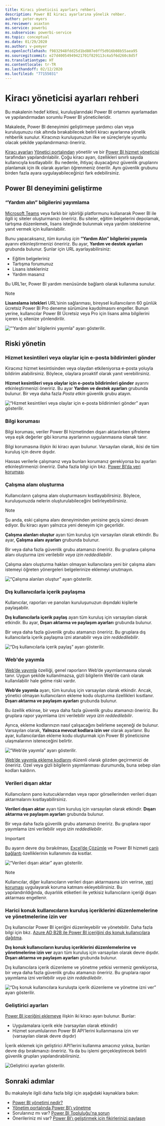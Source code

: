 ```yaml
---
title: Kiracı yöneticisi ayarları rehberi
description: Power BI kiracı ayarlarına yönelik rehber.
author: peter-myers
ms.reviewer: asaxton
ms.service: powerbi
ms.subservice: powerbi-service
ms.topic: conceptual
ms.date: 01/29/2020
ms.author: v-pemyer
ms.openlocfilehash: f9832948fdd25d1bd807e0ff5d916b08b55aea95
ms.sourcegitcommit: e27d40054949421701f829113c4a5f6d260c8d5f
ms.translationtype: HT
ms.contentlocale: tr-TR
ms.lasthandoff: 02/12/2020
ms.locfileid: "77155031"
---
```

# <a name="tenant-admin-settings-guidance"></a>Kiracı yöneticisi ayarları rehberi

Bu makalenin hedef kitlesi, kuruluşlarındaki Power BI ortamını ayarlamadan ve yapılandırmadan sorumlu Power BI yöneticileridir.

Makalede, Power BI deneyimini geliştirmeye yardımcı olan veya kuruluşunuzu risk altında bırakabilecek belirli kiracı ayarlarına yönelik rehberlik sunulur. Kiracınızı kuruluşunuzun ilke ve süreçleriyle uyumlu olacak şekilde yapılandırmanızı öneririz.

[Kiracı ayarları](../service-admin-portal.md#tenant-settings) [Yönetici portalından](https://app.powerbi.com/admin-portal/tenantSettings) yönetilir ve bir [Power BI hizmet yöneticisi](../service-admin-administering-power-bi-in-your-organization.md#administrator-roles-related-to-power-bi) tarafından yapılandırılabilir. Çoğu kiracı ayarı, özellikleri sınırlı sayıda kullanıcıyla kısıtlayabilir. Bu nedenle, ihtiyaç duyacağınız güvenlik gruplarını planlamak için ilk olarak ayarları öğrenmeniz önerilir. Aynı güvenlik grubunu birden fazla ayara uygulayabileceğinizi fark edebilirsiniz.

## <a name="improve-power-bi-experience"></a>Power BI deneyimini geliştirme

### <a name="publish-get-help-information"></a>“Yardım alın” bilgilerini yayımlama

[Microsoft Teams](/microsoftteams) veya farklı bir işbirliği platformunu kullanarak Power BI ile ilgili iç siteler oluşturmanızı öneririz. Bu siteler, eğitim belgelerini depolamak, tartışma düzenlemek, lisans isteğinde bulunmak veya yardım isteklerine yanıt vermek için kullanılabilir.

Bunu yapacaksanız, _tüm kuruluş için_ **“Yardım Alın” bilgilerini yayımla** ayarını etkinleştirmenizi öneririz. Bu ayar, **Yardım ve destek ayarları** grubunda bulunur. Şunlar için URL ayarlayabilirsiniz:

- Eğitim belgeleriniz
- Tartışma forumunuz
- Lisans istekleriniz
- Yardım masanız

Bu URL’ler, Power BI yardım menüsünde bağlantı olarak kullanıma sunulur.

> [!NOTE]
> **Lisanslama istekleri** URL’sinin sağlanması, bireysel kullanıcıların 60 günlük ücretsiz Power BI Pro deneme sürümüne kaydolmasını engeller. Bunun yerine, kullanıcılar Power BI Ücretsiz veya Pro için lisans alma bilgilerini içeren iç sitenize yönlendirilir.

![“‘Yardım alın’ bilgilerini yayımla” ayarı gösterilir.](media/admin-tenant-settings/publish-get-help-information.png)

## <a name="manage-risk"></a>Riski yönetin

### <a name="receive-email-notification-service-outages-or-incidents"></a>Hizmet kesintileri veya olaylar için e-posta bildirimleri gönder

Kiracınız hizmet kesintisinden veya olaydan etkileniyorsa e-posta yoluyla bildirim alabilirsiniz. Böylece, olaylara proaktif olarak yanıt verebilirsiniz.

**Hizmet kesintileri veya olaylar için e-posta bildirimleri gönder** ayarını etkinleştirmenizi öneririz. Bu ayar **Yardım ve destek ayarları** grubunda bulunur. Bir veya daha fazla _Posta etkin_ güvenlik grubu atayın.

![“Hizmet kesintileri veya olaylar için e-posta bildirimleri gönder” ayarı gösterilir.](media/admin-tenant-settings/receive-email-notifications-for-service-outages-or-incidents.png)

### <a name="information-protection"></a>Bilgi koruması

Bilgi koruması, veriler Power BI hizmetinden dışarı aktarılırken şifreleme veya eşik değerler gibi koruma ayarlarının uygulanmasına olanak tanır.

Bilgi korumasına ilişkin iki kiracı ayarı bulunur. Varsayılan olarak, ikisi de tüm kuruluş için devre dışıdır.

Hassas verilerle çalışmanız veya bunları korumanız gerekiyorsa bu ayarları etkinleştirmenizi öneririz. Daha fazla bilgi için bkz. [Power BI’da veri koruması](../admin/service-security-data-protection-overview.md).

### <a name="create-workspaces"></a>Çalışma alanı oluşturma

Kullanıcıların çalışma alanı oluşturmasını kısıtlayabilirsiniz. Böylece, kuruluşunuzda nelerin oluşturulabileceğini belirleyebilirsiniz.

> [!NOTE]
> Şu anda, eski çalışma alanı deneyiminden yenisine geçiş süreci devam ediyor. Bu kiracı ayarı yalnızca yeni deneyim için geçerlidir.

**Çalışma alanları oluştur** ayarı tüm kuruluş için varsayılan olarak etkindir. Bu ayar, **Çalışma alanı ayarları** grubunda bulunur.

Bir veya daha fazla güvenlik grubu atamanızı öneririz. Bu gruplara çalışma alanı oluşturma izni verilebilir _veya izin reddedilebilir_.

Çalışma alanı oluşturma hakları olmayan kullanıcılara yeni bir çalışma alanı istemeyi öğreten yönergeleri belgelerinize eklemeyi unutmayın.

![“Çalışma alanları oluştur” ayarı gösterilir.](media/admin-tenant-settings/create-workspaces.png)

### <a name="share-content-with-external-users"></a>Dış kullanıcılarla içerik paylaşma

Kullanıcılar, raporları ve panoları kuruluşunuzun dışındaki kişilerle paylaşabilir.

**Dış kullanıcılarla içerik paylaş** ayarı tüm kuruluş için varsayılan olarak etkindir. Bu ayar, **Dışarı aktarma ve paylaşım ayarları** grubunda bulunur.

Bir veya daha fazla güvenlik grubu atamanızı öneririz. Bu gruplara dış kullanıcılarla içerik paylaşma izni atanabilir veya _izin reddedilebilir_.

![“Dış kullanıcılarla içerik paylaş” ayarı gösterilir.](media/admin-tenant-settings/share-content-with-external-users.png)

### <a name="publish-to-web"></a>Web'de yayımla

[Web’de yayımla](../service-publish-to-web.md) özelliği, genel raporların Web’de yayımlanmasına olanak tanır. Uygun şekilde kullanılmazsa, gizli bilgilerin Web’de canlı olarak kullanılabilir hale gelme riski vardır.

**Web’de yayımla** ayarı, tüm kuruluş için varsayılan olarak etkindir. Ancak, yönetici olmayan kullanıcıların ekleme kodu oluşturma özellikleri kısıtlanır. **Dışarı aktarma ve paylaşım ayarları** grubunda bulunur.

Bu özellik etkinse, bir veya daha fazla güvenlik grubu atamanızı öneririz. Bu gruplara rapor yayımlama izni verilebilir _veya izin reddedilebilir_.

Ayrıca, ekleme kodlarınızın nasıl çalışacağını belirleme seçeneği de bulunur. Varsayılan olarak, **Yalnızca mevcut kodlara izin ver** olarak ayarlanır. Bu ayar, kullanıcılardan ekleme kodu oluşturmak için Power BI yöneticisine ulaşmalarının isteneceğini belirtir.

![“Web’de yayımla” ayarı gösterilir.](media/admin-tenant-settings/publish-to-web.png)

[Web’de yayımla ekleme kodlarını](https://app.powerbi.com/admin-portal/embedCodes) düzenli olarak gözden geçirmenizi de öneririz. Özel veya gizli bilgilerin yayımlanması durumunda, buna sebep olan kodları kaldırın.

### <a name="export-data"></a>Verileri dışarı aktar

Kullanıcıların pano kutucuklarından veya rapor görsellerinden verileri dışarı aktarmalarını kısıtlayabilirsiniz.

**Verileri dışarı aktar** ayarı tüm kuruluş için varsayılan olarak etkindir. **Dışarı aktarma ve paylaşım ayarları** grubunda bulunur.

Bir veya daha fazla güvenlik grubu atamanızı öneririz. Bu gruplara rapor yayımlama izni verilebilir _veya izin reddedilebilir_.

> [!IMPORTANT]
> Bu ayarın devre dışı bırakılması, [Excel’de Çözümle](../service-analyze-in-excel.md) ve Power BI hizmeti [canlı bağlantı](../desktop-report-lifecycle-datasets.md#using-a-power-bi-service-live-connection-for-report-lifecycle-management) özelliklerinin kullanımını da kısıtlar.

![“Verileri dışarı aktar” ayarı gösterilir.](media/admin-tenant-settings/export-data.png)

> [!NOTE]
> Kullanıcılar, diğer kullanıcıların verileri dışarı aktarmasına izin verirse, [veri koruması](../admin/service-security-data-protection-overview.md) uygulayarak koruma katmanı ekleyebilirsiniz. Bu yapılandırıldığında, duyarlılık etiketleri ile yetkisiz kullanıcıların içeriği dışarı aktarması engellenir.

### <a name="allow-external-guest-users-to-edit-and-manage-content-in-the-organization"></a>Harici konuk kullanıcıların kuruluş içeriklerini düzenlemelerine ve yönetmelerine izin ver

Dış kullanıcılar Power BI içeriğini düzenleyebilir ve yönetebilir. Daha fazla bilgi için bkz. [Azure AD B2B ile Power BI içeriğini dış konuk kullanıcılara dağıtma](../service-admin-azure-ad-b2b.md).

**Dış konuk kullanıcıların kuruluş içeriklerini düzenlemelerine ve yönetmelerine izin ver** ayarı tüm kuruluş için varsayılan olarak devre dışıdır. **Dışarı aktarma ve paylaşım ayarları** grubunda bulunur.

Dış kullanıcılara içerik düzenleme ve yönetme yetkisi vermeniz gerekiyorsa, bir veya daha fazla güvenlik grubu atamanızı öneririz. Bu gruplara rapor yayımlama izni verilebilir _veya izin reddedilebilir_.

![“Dış konuk kullanıcılara kuruluşta içerik düzenleme ve yönetme izni ver” ayarı gösterilir.](media/admin-tenant-settings/allow-external-guest-users.png)

### <a name="developer-settings"></a>Geliştirici ayarları

[Power BI içeriğini eklemeye](../developer/embedding.md) ilişkin iki kiracı ayarı bulunur. Bunlar:

- Uygulamalara içerik ekle (varsayılan olarak etkindir)
- Hizmet sorumlularının Power BI API’lerini kullanmasına izin ver (varsayılan olarak devre dışıdır)

İçerik eklemek için geliştirici API’lerini kullanma amacınız yoksa, bunları devre dışı bırakmanızı öneririz. Ya da bu işlemi gerçekleştirecek belirli güvenlik grupları yapılandırabilirsiniz.

![Geliştirici ayarları gösterilir.](media/admin-tenant-settings/developer-settings.png)

## <a name="next-steps"></a>Sonraki adımlar

Bu makaleyle ilgili daha fazla bilgi için aşağıdaki kaynaklara bakın:

- [Power BI yönetimi nedir?](../service-admin-administering-power-bi-in-your-organization.md)
- [Yönetim portalında Power BI’ı yönetme](../service-admin-portal.md)
- Sorularınız mı var? [Power BI Topluluğu'na sorun](https://community.powerbi.com/)
- Önerileriniz mi var? [Power BI'ı geliştirmek için fikirlerinizi paylaşın](https://ideas.powerbi.com)
